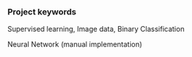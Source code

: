 ### Project keywords

Supervised learning, Image data, Binary Classification

Neural Network (manual implementation)